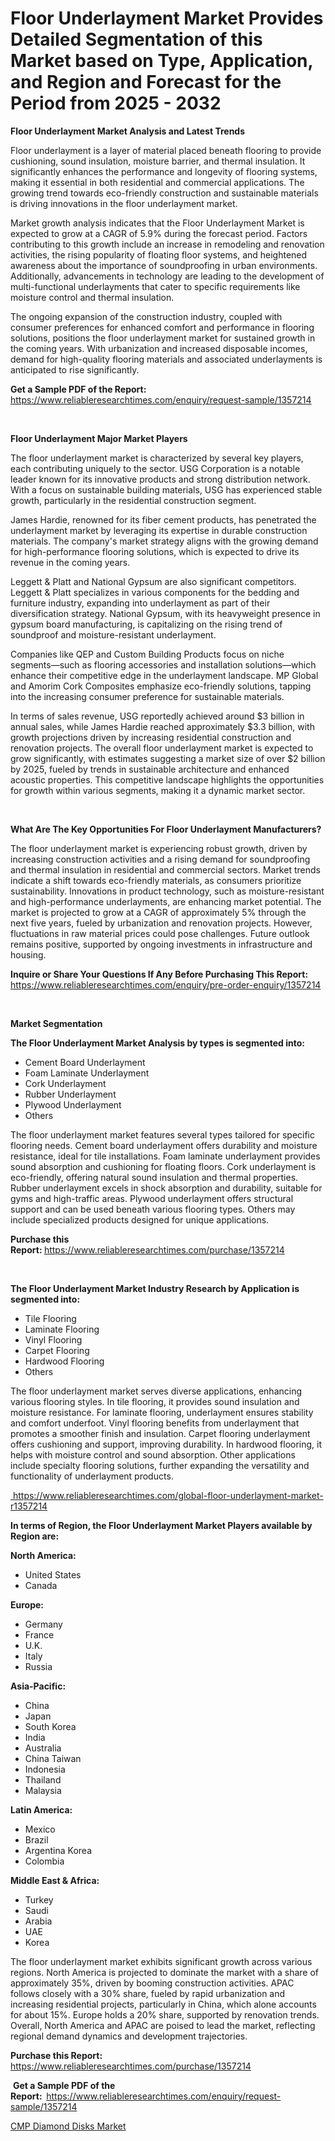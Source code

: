 <p><h1>Floor Underlayment Market Provides Detailed Segmentation of this Market based on Type, Application, and Region and Forecast for the Period from 2025 - 2032</h1></p><p><strong>Floor Underlayment Market Analysis and Latest Trends</strong></p>
<p><p>Floor underlayment is a layer of material placed beneath flooring to provide cushioning, sound insulation, moisture barrier, and thermal insulation. It significantly enhances the performance and longevity of flooring systems, making it essential in both residential and commercial applications. The growing trend towards eco-friendly construction and sustainable materials is driving innovations in the floor underlayment market. </p><p>Market growth analysis indicates that the Floor Underlayment Market is expected to grow at a CAGR of 5.9% during the forecast period. Factors contributing to this growth include an increase in remodeling and renovation activities, the rising popularity of floating floor systems, and heightened awareness about the importance of soundproofing in urban environments. Additionally, advancements in technology are leading to the development of multi-functional underlayments that cater to specific requirements like moisture control and thermal insulation. </p><p>The ongoing expansion of the construction industry, coupled with consumer preferences for enhanced comfort and performance in flooring solutions, positions the floor underlayment market for sustained growth in the coming years. With urbanization and increased disposable incomes, demand for high-quality flooring materials and associated underlayments is anticipated to rise significantly.</p></p>
<p><strong>Get a Sample PDF of the Report:&nbsp;</strong> <a href="https://www.reliableresearchtimes.com/enquiry/request-sample/1357214?utm_campaign=2035&utm_medium=2&utm_source=Github&utm_content=ia&utm_term=15022025&utm_id=floor-underlayment">https://www.reliableresearchtimes.com/enquiry/request-sample/1357214</a></p>
<p>&nbsp;</p>
<p><strong>Floor Underlayment Major Market Players</strong></p>
<p><p>The floor underlayment market is characterized by several key players, each contributing uniquely to the sector. USG Corporation is a notable leader known for its innovative products and strong distribution network. With a focus on sustainable building materials, USG has experienced stable growth, particularly in the residential construction segment.</p><p>James Hardie, renowned for its fiber cement products, has penetrated the underlayment market by leveraging its expertise in durable construction materials. The company's market strategy aligns with the growing demand for high-performance flooring solutions, which is expected to drive its revenue in the coming years.</p><p>Leggett & Platt and National Gypsum are also significant competitors. Leggett & Platt specializes in various components for the bedding and furniture industry, expanding into underlayment as part of their diversification strategy. National Gypsum, with its heavyweight presence in gypsum board manufacturing, is capitalizing on the rising trend of soundproof and moisture-resistant underlayment.</p><p>Companies like QEP and Custom Building Products focus on niche segments—such as flooring accessories and installation solutions—which enhance their competitive edge in the underlayment landscape. MP Global and Amorim Cork Composites emphasize eco-friendly solutions, tapping into the increasing consumer preference for sustainable materials.</p><p>In terms of sales revenue, USG reportedly achieved around $3 billion in annual sales, while James Hardie reached approximately $3.3 billion, with growth projections driven by increasing residential construction and renovation projects. The overall floor underlayment market is expected to grow significantly, with estimates suggesting a market size of over $2 billion by 2025, fueled by trends in sustainable architecture and enhanced acoustic properties. This competitive landscape highlights the opportunities for growth within various segments, making it a dynamic market sector.</p></p>
<p>&nbsp;</p>
<p><strong>What Are The Key Opportunities For Floor Underlayment Manufacturers?</strong></p>
<p><p>The floor underlayment market is experiencing robust growth, driven by increasing construction activities and a rising demand for soundproofing and thermal insulation in residential and commercial sectors. Market trends indicate a shift towards eco-friendly materials, as consumers prioritize sustainability. Innovations in product technology, such as moisture-resistant and high-performance underlayments, are enhancing market potential. The market is projected to grow at a CAGR of approximately 5% through the next five years, fueled by urbanization and renovation projects. However, fluctuations in raw material prices could pose challenges. Future outlook remains positive, supported by ongoing investments in infrastructure and housing.</p></p>
<p><strong>Inquire or Share Your Questions If Any Before Purchasing This Report:</strong> <a href="https://www.reliableresearchtimes.com/enquiry/pre-order-enquiry/1357214?utm_campaign=2035&utm_medium=2&utm_source=Github&utm_content=ia&utm_term=15022025&utm_id=floor-underlayment">https://www.reliableresearchtimes.com/enquiry/pre-order-enquiry/1357214</a></p>
<p>&nbsp;</p>
<p><strong>Market Segmentation</strong></p>
<p><strong>The Floor Underlayment Market Analysis by types is segmented into:</strong></p>
<p><ul><li>Cement Board Underlayment</li><li>Foam Laminate Underlayment</li><li>Cork Underlayment</li><li>Rubber Underlayment</li><li>Plywood Underlayment</li><li>Others</li></ul></p>
<p><p>The floor underlayment market features several types tailored for specific flooring needs. Cement board underlayment offers durability and moisture resistance, ideal for tile installations. Foam laminate underlayment provides sound absorption and cushioning for floating floors. Cork underlayment is eco-friendly, offering natural sound insulation and thermal properties. Rubber underlayment excels in shock absorption and durability, suitable for gyms and high-traffic areas. Plywood underlayment offers structural support and can be used beneath various flooring types. Others may include specialized products designed for unique applications.</p></p>
<p><strong>Purchase this Report:&nbsp;</strong><a href="https://www.reliableresearchtimes.com/purchase/1357214?utm_campaign=2035&utm_medium=2&utm_source=Github&utm_content=ia&utm_term=15022025&utm_id=floor-underlayment">https://www.reliableresearchtimes.com/purchase/1357214</a></p>
<p>&nbsp;</p>
<p><strong>The Floor Underlayment Market Industry Research by Application is segmented into:</strong></p>
<p><ul><li>Tile Flooring</li><li>Laminate Flooring</li><li>Vinyl Flooring</li><li>Carpet Flooring</li><li>Hardwood Flooring</li><li>Others</li></ul></p>
<p><p>The floor underlayment market serves diverse applications, enhancing various flooring styles. In tile flooring, it provides sound insulation and moisture resistance. For laminate flooring, underlayment ensures stability and comfort underfoot. Vinyl flooring benefits from underlayment that promotes a smoother finish and insulation. Carpet flooring underlayment offers cushioning and support, improving durability. In hardwood flooring, it helps with moisture control and sound absorption. Other applications include specialty flooring solutions, further expanding the versatility and functionality of underlayment products.</p></p>
<p><a href="https://www.reliableresearchtimes.com/global-floor-underlayment-market-r1357214?utm_campaign=2035&utm_medium=2&utm_source=Github&utm_content=ia&utm_term=15022025&utm_id=floor-underlayment">&nbsp;https://www.reliableresearchtimes.com/global-floor-underlayment-market-r1357214</a></p>
<p><strong>In terms of Region, the Floor Underlayment Market Players available by Region are:</strong></p>
<p>
    <p> <strong> North America: </strong>
        <ul>
            <li>United States</li>
            <li>Canada</li>
        </ul>
        </p> 
    <p> <strong> Europe: </strong>
        <ul>
            <li>Germany</li>
            <li>France</li>
            <li>U.K.</li>
            <li>Italy</li>
            <li>Russia</li>
        </ul>
        </p> 
    <p> <strong> Asia-Pacific: </strong>
        <ul>
            <li>China</li>
            <li>Japan</li>
            <li>South Korea</li>
            <li>India</li>
            <li>Australia</li>
            <li>China Taiwan</li>
            <li>Indonesia</li>
            <li>Thailand</li>
            <li>Malaysia</li>
        </ul>
        </p> 
    <p> <strong> Latin America: </strong>
        <ul>
            <li>Mexico</li>
            <li>Brazil</li>
            <li>Argentina Korea</li>
            <li>Colombia</li>
        </ul>
        </p> 
    <p> <strong> Middle East & Africa: </strong>
        <ul>
            <li>Turkey</li>
            <li>Saudi</li>
            <li>Arabia</li>
            <li>UAE</li>
            <li>Korea</li>
        </ul>
    </p>
    </p>
<p><p>The floor underlayment market exhibits significant growth across various regions. North America is projected to dominate the market with a share of approximately 35%, driven by booming construction activities. APAC follows closely with a 30% share, fueled by rapid urbanization and increasing residential projects, particularly in China, which alone accounts for about 15%. Europe holds a 20% share, supported by renovation trends. Overall, North America and APAC are poised to lead the market, reflecting regional demand dynamics and development trajectories.</p></p>
<p><strong>Purchase this Report: </strong><a href="https://www.reliableresearchtimes.com/purchase/1357214?utm_campaign=2035&utm_medium=2&utm_source=Github&utm_content=ia&utm_term=15022025&utm_id=floor-underlayment">https://www.reliableresearchtimes.com/purchase/1357214</a></p>
<p>&nbsp;<strong>Get a Sample PDF of the Report:&nbsp;&nbsp;</strong><a href="https://www.reliableresearchtimes.com/enquiry/request-sample/1357214?utm_campaign=2035&utm_medium=2&utm_source=Github&utm_content=ia&utm_term=15022025&utm_id=floor-underlayment">https://www.reliableresearchtimes.com/enquiry/request-sample/1357214</a></p>
<p><strong></strong></p>
<p><p><a href="https://github.com/GenaGaines34/Market-Research-Report-List-1/blob/main/cmp-diamond-disks-market.md?utm_campaign=2035&utm_medium=2&utm_source=Github&utm_content=ia&utm_term=15022025&utm_id=floor-underlayment">CMP Diamond Disks Market</a></p></p>